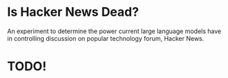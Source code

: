# Is Hacker News Dead?

An experiment to determine the power current large language models have in controlling discussion on popular technology forum, Hacker News.

# TODO!

